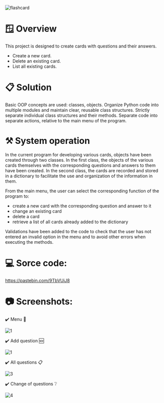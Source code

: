 ![flashcard](https://github.com/user-attachments/assets/60191d07-a589-4ac1-8674-2113bbb6f5f5)

# 🪟 Overview
This project is designed to create cards with questions and their answers.

 - Create a new card.
 - Delete an existing card.
 - List all existing cards.
   
# 📋 Solution

 Basic OOP concepts are used: classes, objects. Organize Python code into multiple modules and maintain clear, reusable class structures. Strictly separate individual class structures and their methods. Separate code into separate actions, relative to the main menu of the program.
 
# ⚒️ System operation

In the current program for developing various cards,
objects have been created through two classes.
In the first class, the objects of the various cards themselves with the corresponding questions and answers to them have been created.
In the second class, the cards are recorded and stored in a dictionary to facilitate the use and organization of the information in them.

From the main menu, the user can select the corresponding function of the program to:
- create a new card with the corresponding question and answer to it
- change an existing card
- delete a card
- retrieve a list of all cards already added to the dictionary

Validations have been added to the code to check that the user has not entered an invalid option in the menu and to avoid other errors when executing the methods.

# 💻 Sorce code:

https://pastebin.com/9TbVUiJ8

# 📷 Screenshots:

✔️ Menu 📃

![1](https://github.com/user-attachments/assets/48b745a3-6c2d-4076-95c4-943b493ab50b)


✔️ Add question 🆕

![1](https://github.com/user-attachments/assets/f5ae3bdc-e3e0-47ca-b17e-7f1e7c65e0f7)


✔️ All questions 📋

![3](https://github.com/user-attachments/assets/961d229d-ca95-477b-a14e-2e48bdc8d836)

✔️ Change of questions ❔

![4](https://github.com/user-attachments/assets/91789f6a-e5f5-46bf-9a92-af52ce2fed23)

